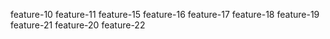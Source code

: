 feature-10
feature-11
feature-15
feature-16
feature-17
feature-18
feature-19
feature-21
feature-20
feature-22
